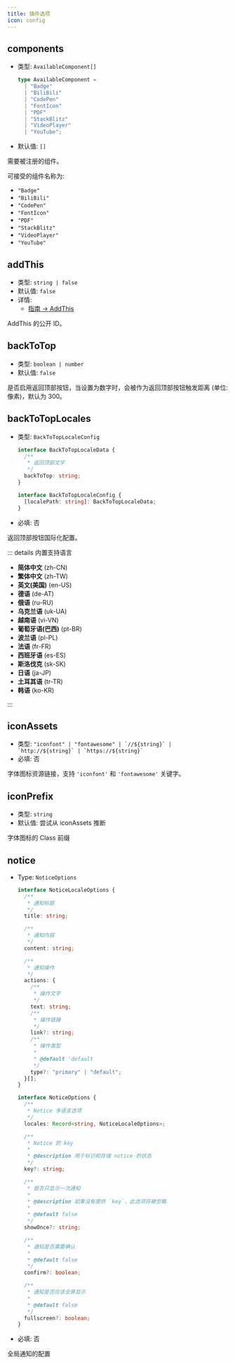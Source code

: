 ```yaml
---
title: 插件选项
icon: config
---
```


## components

- 类型: `AvailableComponent[]`

  ```ts
  type AvailableComponent =
    | "Badge"
    | "BiliBili"
    | "CodePen"
    | "FontIcon"
    | "PDF"
    | "StackBlitz"
    | "VideoPlayer"
    | "YouTube";
  ```

- 默认值: `[]`

需要被注册的组件。

可接受的组件名称为:

- `"Badge"`
- `"BiliBili"`
- `"CodePen"`
- `"FontIcon"`
- `"PDF"`
- `"StackBlitz"`
- `"VideoPlayer"`
- `"YouTube"`

## addThis

- 类型: `string | false`
- 默认值: `false`
- 详情:
  - [指南 → AddThis](./guide/addthis.md#使用)

AddThis 的公开 ID。

## backToTop

- 类型: `boolean | number`
- 默认值: `false`

是否启用返回顶部按钮，当设置为数字时，会被作为返回顶部按钮触发距离 (单位: 像素)，默认为 300。

## backToTopLocales

- 类型: `BackToTopLocaleConfig`

  ```ts
  interface BackToTopLocaleData {
    /**
     * 返回顶部文字
     */
    backToTop: string;
  }

  interface BackToTopLocaleConfig {
    [localePath: string]: BackToTopLocaleData;
  }
  ```

- 必填: 否

返回顶部按钮国际化配置。

::: details 内置支持语言

- **简体中文** (zh-CN)
- **繁体中文** (zh-TW)
- **英文(美国)** (en-US)
- **德语** (de-AT)
- **俄语** (ru-RU)
- **乌克兰语** (uk-UA)
- **越南语** (vi-VN)
- **葡萄牙语(巴西)** (pt-BR)
- **波兰语** (pl-PL)
- **法语** (fr-FR)
- **西班牙语** (es-ES)
- **斯洛伐克** (sk-SK)
- **日语** (ja-JP)
- **土耳其语** (tr-TR)
- **韩语** (ko-KR)

:::

## iconAssets

- 类型: `` "iconfont" | "fontawesome" | `//${string}` | `http://${string}` | `https://${string}`  ``
- 必填: 否

字体图标资源链接，支持 `'iconfont'` 和 `'fontawesome'` 关键字。

## iconPrefix

- 类型: `string`
- 默认值: 尝试从 iconAssets 推断

字体图标的 Class 前缀

## notice

- Type: `NoticeOptions`

  ```ts
  interface NoticeLocaleOptions {
    /**
     * 通知标题
     */
    title: string;

    /**
     * 通知内容
     */
    content: string;

    /**
     * 通知操作
     */
    actions: {
      /**
       * 操作文字
       */
      text: string;
      /**
       * 操作链接
       */
      link?: string;
      /**
       * 操作类型
       *
       * @default 'default
       */
      type?: "primary" | "default";
    }[];
  }

  interface NoticeOptions {
    /**
     * Notice 多语言选项
     */
    locales: Record<string, NoticeLocaleOptions>;

    /**
     * Notice 的 key
     *
     * @description 用于标识和存储 notice 的状态
     */
    key?: string;

    /**
     * 是否只显示一次通知
     *
     * @description 如果没有提供 `key`，此选项将被忽略
     *
     * @default false
     */
    showOnce?: string;

    /**
     * 通知是否需要确认
     *
     * @default false
     */
    confirm?: boolean;

    /**
     * 通知是否应该全屏显示
     *
     * @default false
     */
    fullscreen?: boolean;
  }
  ```

- 必填: 否

全局通知的配置
